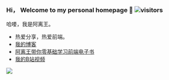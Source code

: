 ### Hi， Welcome to my personal homepage  👋  ![visitors](https://visitor-badge.glitch.me/badge?page_id=347830076.github.io)

哈喽，我是阿离王。
- 热爱分享，热爱前端。
-  [我的博客](https://347830076.github.io/myBlog/)
-  [阿离王带你零基础学习前端电子书](http://ebook.wanggege.cn/)
-  [我的B站视频](https://space.bilibili.com/666922383)

![](https://github-readme-stats.vercel.app/api?username=347830076&theme=blue-green&show_icons=true)
